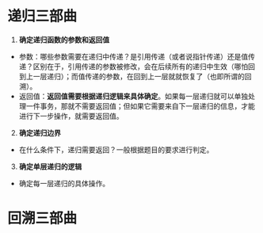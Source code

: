 # 递归三部曲

1. **确定递归函数的参数和返回值**

- 参数：哪些参数需要在递归中传递？是引用传递（或者说指针传递）还是值传递？区别在于，引用传递的参数被修改，会在后续所有的递归中生效（哪怕回到上一层递归）；而值传递的参数，在回到上一层就就恢复了（也即所谓的回溯）。
- 返回值：**返回值需要根据递归逻辑来具体确定**。如果每一层递归就可以单独处理一件事务，那就不需要返回值；但如果它需要来自下一层递归的信息，才能进行下一步操作，就需要返回值。

2. **确定递归边界**

- 在什么条件下，递归需要返回？一般根据题目的要求进行判定。

3. **确定单层递归的逻辑**

- 确定每一层递归的具体操作。

# 回溯三部曲

